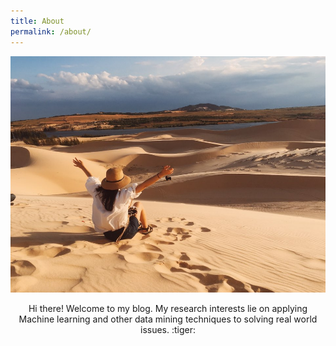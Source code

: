 ```yaml
---
title: About
permalink: /about/
---
```



![profile](./assets/img/profile.jpg)


<center> Hi there! Welcome to my blog. My research interests lie on applying Machine learning and other data mining techniques to solving real world issues. :tiger:</center>
